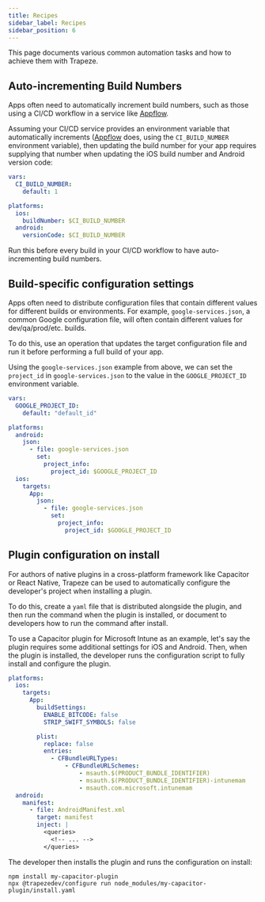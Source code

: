 ```yaml
---
title: Recipes
sidebar_label: Recipes
sidebar_position: 6
---
```


This page documents various common automation tasks and how to achieve them with Trapeze.

## Auto-incrementing Build Numbers

Apps often need to automatically increment build numbers, such as those using a CI/CD workflow in a service like [Appflow](https://useappflow.com/).

Assuming your CI/CD service provides an environment variable that automatically increments ([Appflow](https://useappflow.com/) does, using the `CI_BUILD_NUMBER` environment variable), then updating the build number for your app requires supplying that number when updating the iOS build number and Android version code:

```yaml title="ci.yaml"
vars:
  CI_BUILD_NUMBER:
    default: 1

platforms:
  ios:
    buildNumber: $CI_BUILD_NUMBER
  android:
    versionCode: $CI_BUILD_NUMBER
```

Run this before every build in your CI/CD workflow to have auto-incrementing build numbers.

## Build-specific configuration settings

Apps often need to distribute configuration files that contain different values for different builds or environments. For example, `google-services.json`, a common Google configuration file, will often contain different values for dev/qa/prod/etc. builds.

To do this, use an operation that updates the target configuration file and run it before performing a full build of your app.

Using the `google-services.json` example from above, we can set the `project_id` in `google-services.json` to the value in the `GOOGLE_PROJECT_ID` environment variable.

```yaml title="config.yaml"
vars:
  GOOGLE_PROJECT_ID:
    default: "default_id"

platforms:
  android:
    json:
      - file: google-services.json
        set:
          project_info:
            project_id: $GOOGLE_PROJECT_ID
  ios:
    targets:
      App:
        json:
          - file: google-services.json
            set:
              project_info:
                project_id: $GOOGLE_PROJECT_ID
```

## Plugin configuration on install

For authors of native plugins in a cross-platform framework like Capacitor or React Native, Trapeze can be used to automatically configure the developer's project when installing a plugin.

To do this, create a `yaml` file that is distributed alongside the plugin, and then run the command when the plugin is installed, or document to developers how to run the command after install.

To use a Capacitor plugin for Microsoft Intune as an example, let's say the plugin requires some additional settings for iOS and Android. Then, when the plugin is installed, the developer runs the configuration script to fully install and configure the plugin.

```yaml title="install.yaml"
platforms:
  ios:
    targets:
      App:
        buildSettings:
          ENABLE_BITCODE: false
          STRIP_SWIFT_SYMBOLS: false

        plist:
          replace: false
          entries:
            - CFBundleURLTypes:
                - CFBundleURLSchemes:
                    - msauth.$(PRODUCT_BUNDLE_IDENTIFIER)
                    - msauth.$(PRODUCT_BUNDLE_IDENTIFIER)-intunemam
                    - msauth.com.microsoft.intunemam
  android:
    manifest:
      - file: AndroidManifest.xml
        target: manifest
        inject: |
          <queries>
            <!-- ... -->
          </queries>
```

The developer then installs the plugin and runs the configuration on install:

```shell
npm install my-capacitor-plugin
npx @trapezedev/configure run node_modules/my-capacitor-plugin/install.yaml
```